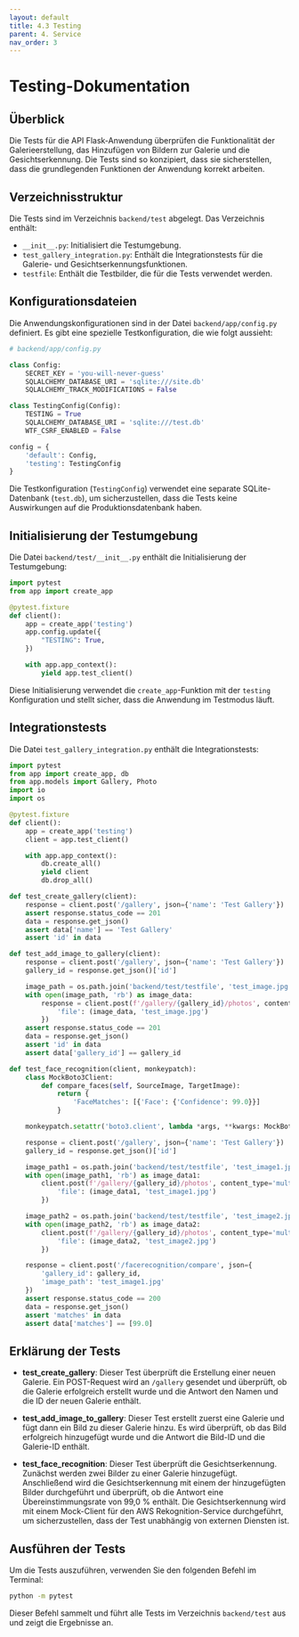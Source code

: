 ```yaml
---
layout: default
title: 4.3 Testing
parent: 4. Service
nav_order: 3
---
```

# Testing-Dokumentation

## Überblick

Die Tests für die API Flask-Anwendung überprüfen die Funktionalität der Galerieerstellung, das Hinzufügen von Bildern zur Galerie und die Gesichtserkennung. Die Tests sind so konzipiert, dass sie sicherstellen, dass die grundlegenden Funktionen der Anwendung korrekt arbeiten.

## Verzeichnisstruktur

Die Tests sind im Verzeichnis `backend/test` abgelegt. Das Verzeichnis enthält:
- `__init__.py`: Initialisiert die Testumgebung.
- `test_gallery_integration.py`: Enthält die Integrationstests für die Galerie- und Gesichtserkennungsfunktionen.
- `testfile`: Enthält die Testbilder, die für die Tests verwendet werden.

## Konfigurationsdateien

Die Anwendungskonfigurationen sind in der Datei `backend/app/config.py` definiert. Es gibt eine spezielle Testkonfiguration, die wie folgt aussieht:

```python
# backend/app/config.py

class Config:
    SECRET_KEY = 'you-will-never-guess'
    SQLALCHEMY_DATABASE_URI = 'sqlite:///site.db'
    SQLALCHEMY_TRACK_MODIFICATIONS = False

class TestingConfig(Config):
    TESTING = True
    SQLALCHEMY_DATABASE_URI = 'sqlite:///test.db'
    WTF_CSRF_ENABLED = False

config = {
    'default': Config,
    'testing': TestingConfig
}
```

Die Testkonfiguration (`TestingConfig`) verwendet eine separate SQLite-Datenbank (`test.db`), um sicherzustellen, dass die Tests keine Auswirkungen auf die Produktionsdatenbank haben.

## Initialisierung der Testumgebung

Die Datei `backend/test/__init__.py` enthält die Initialisierung der Testumgebung:

```python
import pytest
from app import create_app

@pytest.fixture
def client():
    app = create_app('testing')
    app.config.update({
        "TESTING": True,
    })

    with app.app_context():
        yield app.test_client()
```

Diese Initialisierung verwendet die `create_app`-Funktion mit der `testing` Konfiguration und stellt sicher, dass die Anwendung im Testmodus läuft.

## Integrationstests

Die Datei `test_gallery_integration.py` enthält die Integrationstests:

```python
import pytest
from app import create_app, db
from app.models import Gallery, Photo
import io
import os

@pytest.fixture
def client():
    app = create_app('testing')
    client = app.test_client()

    with app.app_context():
        db.create_all()
        yield client
        db.drop_all()

def test_create_gallery(client):
    response = client.post('/gallery', json={'name': 'Test Gallery'})
    assert response.status_code == 201
    data = response.get_json()
    assert data['name'] == 'Test Gallery'
    assert 'id' in data

def test_add_image_to_gallery(client):
    response = client.post('/gallery', json={'name': 'Test Gallery'})
    gallery_id = response.get_json()['id']

    image_path = os.path.join('backend/test/testfile', 'test_image.jpg')
    with open(image_path, 'rb') as image_data:
        response = client.post(f'/gallery/{gallery_id}/photos', content_type='multipart/form-data', data={
            'file': (image_data, 'test_image.jpg')
        })
    assert response.status_code == 201
    data = response.get_json()
    assert 'id' in data
    assert data['gallery_id'] == gallery_id

def test_face_recognition(client, monkeypatch):
    class MockBoto3Client:
        def compare_faces(self, SourceImage, TargetImage):
            return {
                'FaceMatches': [{'Face': {'Confidence': 99.0}}]
            }

    monkeypatch.setattr('boto3.client', lambda *args, **kwargs: MockBoto3Client())

    response = client.post('/gallery', json={'name': 'Test Gallery'})
    gallery_id = response.get_json()['id']

    image_path1 = os.path.join('backend/test/testfile', 'test_image1.jpg')
    with open(image_path1, 'rb') as image_data1:
        client.post(f'/gallery/{gallery_id}/photos', content_type='multipart/form-data', data={
            'file': (image_data1, 'test_image1.jpg')
        })

    image_path2 = os.path.join('backend/test/testfile', 'test_image2.jpg')
    with open(image_path2, 'rb') as image_data2:
        client.post(f'/gallery/{gallery_id}/photos', content_type='multipart/form-data', data={
            'file': (image_data2, 'test_image2.jpg')
        })

    response = client.post('/facerecognition/compare', json={
        'gallery_id': gallery_id,
        'image_path': 'test_image1.jpg'
    })
    assert response.status_code == 200
    data = response.get_json()
    assert 'matches' in data
    assert data['matches'] == [99.0]
```

## Erklärung der Tests

- **test_create_gallery**: Dieser Test überprüft die Erstellung einer neuen Galerie. Ein POST-Request wird an `/gallery` gesendet und überprüft, ob die Galerie erfolgreich erstellt wurde und die Antwort den Namen und die ID der neuen Galerie enthält.

- **test_add_image_to_gallery**: Dieser Test erstellt zuerst eine Galerie und fügt dann ein Bild zu dieser Galerie hinzu. Es wird überprüft, ob das Bild erfolgreich hinzugefügt wurde und die Antwort die Bild-ID und die Galerie-ID enthält.

- **test_face_recognition**: Dieser Test überprüft die Gesichtserkennung. Zunächst werden zwei Bilder zu einer Galerie hinzugefügt. Anschließend wird die Gesichtserkennung mit einem der hinzugefügten Bilder durchgeführt und überprüft, ob die Antwort eine Übereinstimmungsrate von 99,0 % enthält. Die Gesichtserkennung wird mit einem Mock-Client für den AWS Rekognition-Service durchgeführt, um sicherzustellen, dass der Test unabhängig von externen Diensten ist.

## Ausführen der Tests

Um die Tests auszuführen, verwenden Sie den folgenden Befehl im Terminal:

```sh
python -m pytest
```

Dieser Befehl sammelt und führt alle Tests im Verzeichnis `backend/test` aus und zeigt die Ergebnisse an.

